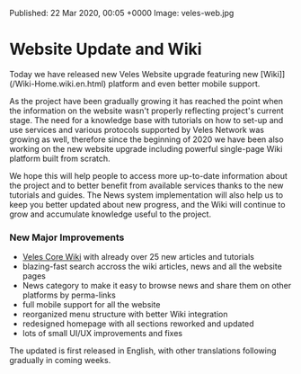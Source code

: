 Published:      22 Mar 2020, 00:05 +0000
Image:			veles-web.jpg

# Website Update and Wiki

Today we have released new Veles Website upgrade featuring new [Wiki]](/Wiki-Home.wiki.en.html) 
platform and even better mobile support.

As the project have been gradually growing it has reached the point when the information on the website
wasn't properly reflecting project's current stage. The need for a knowledge base with tutorials on
how to set-up and use services and various protocols supported by Veles Network was growing as well,
therefore since the beginning of 2020 we have been also working on the new website upgrade including
powerful single-page Wiki platform built from scratch.

We hope this will help people to access more up-to-date information about the project and to
better benefit from available services thanks to the new tutorials and guides. The News system
implementation will also help us to keep you better updated about new progress, and the Wiki
will continue to grow and accumulate knowledge useful to the project.

### New Major Improvements

 - [Veles Core Wiki](/Wiki-Home.wiki.en.html) with already over 25 new articles and tutorials
 - blazing-fast search accross the wiki articles, news and all the website pages
 - News category to make it easy to browse news and share them on other platforms by perma-links
 - full mobile support for all the website
 - reorganized menu structure with better Wiki integration
 - redesigned homepage with all sections reworked and updated
 - lots of small UI/UX improvements and fixes

The updated is first released in English, with other translations following gradually in coming
weeks.